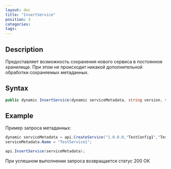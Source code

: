 ```yaml
---
layout: doc
title: "InsertService"
position: 3
categories: 
tags:
---
```


## Description
Предоставляет возможность сохранения нового сервиса в постоянное хранилище.
При этом не происходит никакой дополнительной обработки сохраняемых метаданных.

## Syntax
```csharp
public dynamic InsertService(dynamic serviceMetadata, string version, string configuration, string document)
```

## Example

Пример запроса метаданных:

```csharp
dynamic serviceMetadata = api.CreateService("1.0.0.0,"TestConfig1","TestDocument1");
serviceMetadata.Name = "TestService1";

api.InsertService(serviceMetadata);
```

При успешном выполнении запроса возвращается статус 200 ОК

